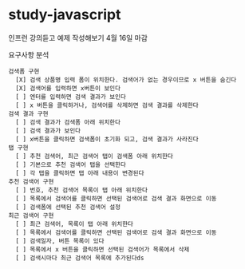 # study-javascript
인프런 강의듣고 예제 작성해보기
4월 16일 마감


요구사항 분석 

    검색폼 구현
      [X] 검색 상품명 입력 폼이 위치한다. 검색어가 없는 경우이므로 x 버튼을 숨긴다
      [X] 검색어를 입력하면 x버튼이 보인다
      [ ] 엔터를 입력하면 검색 결과가 보인다 
      [ ] x 버튼을 클릭하거나, 검색어를 삭제하면 검색 결과를 삭제한다  
    검색 결과 구현
      [ ] 검색 결과가 검색폼 아래 위치한다
      [ ] 검색 결과가 보인다 
      [ ] x버튼을 클릭하면 검색폼이 초기화 되고, 검색 결과가 사라진다
    탭 구현
      [ ] 추천 검색어, 최근 검색어 탭이 검색폼 아래 위치한다 
      [ ] 기본으로 추천 검색어 탭을 선택한다 
      [ ] 각 탭을 클릭하면 탭 아래 내용이 변경된다 
    추천 검색어 구현
      [ ] 번호, 추천 검색어 목록이 탭 아래 위치한다
      [ ] 목록에서 검색어를 클릭하면 선택된 검색어로 검색 결과 화면으로 이동 
      [ ] 검색폼에 선택된 추천 검색어 설정 
    최근 검색어 구현
      [ ] 최근 검색어, 목록이 탭 아래 위치한다 
      [ ] 목록에서 검색어를 클릭하면 선택된 검색어로 검색 결과 화면으로 이동
      [ ] 검색일자, 버튼 목록이 있다
      [ ] 목록에서 x 버튼을 클릭하면 선택된 검색어가 목록에서 삭제
      [ ] 검색시마다 최근 검색어 목록에 추가된다ds
